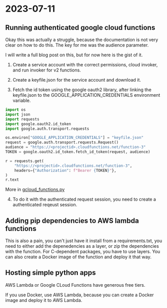 # 2023-07-11

## Running authenticated google cloud functions

Okay this was actually a struggle, because the documentation is not very clear on how to do this. The key for me was the audience parameter.

I will write a full blog post on this, but for now here is the gist of it.

1. Create a service account with the correct permissions, cloud invoker, and run invoker for v2 functions.

2. Create a keyfile.json for the service account and download it.

3. Fetch the id token using the google oauth2 library, after linking the keyfile.json to the GOOGLE_APPLICATION_CREDENTIALS environment variable.

```python
import os
import json
import requests
import google.oauth2.id_token
import google.auth.transport.requests

os.environ["GOOGLE_APPLICATION_CREDENTIALS"] = "keyfile.json"
request = google.auth.transport.requests.Request()
audience = "https://<projectid>.cloudfunctions.net/function-3"
TOKEN = google.oauth2.id_token.fetch_id_token(request, audience)

r = requests.get(
    "https://<projectid>.cloudfunctions.net/function-3",
    headers={"Authorization": f"Bearer {TOKEN}"},
)
r.text
```

More in [gcloud_functions.py](scripts/gcloud_functions.py)

4. To do it with the authenticated request session, you need to create a authenticated reqeust session.

## Adding pip dependencies to AWS lambda functions

This is also a pain, you can't just have it install from a requirements.txt, you need to either add the depenedencies as a layer, or zip the dependencies with the function. For C-dependent packages, you have to use layers. You can also create a Docker image of the function and deploy it that way.

## Hosting simple python apps

AWS Lambda or Google CLoud Functions have generous free tiers.

If you use Docker, use AWS Lambda, because you can create a Docker image and deploy it to AWS Lambda.
